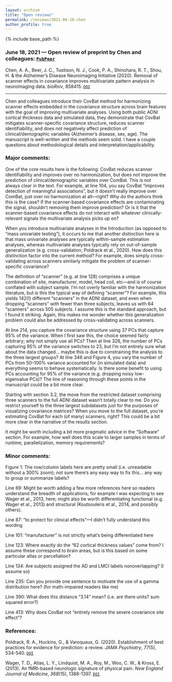 ```yaml
---
layout: archive
title: "Open reviews"
permalink: /reviews/2021-06-18-chen
author_profile: true
---
```


{% include base_path %}


### June 18, 2021 &mdash; Open review of preprint by Chen and colleagues: [`PubPeer`](https://pubpeer.com/publications/4CAAF9894DF18E4DA232EF053D2CF0#1)
Chen, A. A., Beer, J. C., Tustison, N. J., Cook, P. A., Shinohara, R. T., Shou, H. & the Alzheimer’s Disease Neuroimaging Initiative (2020). Removal of scanner effects in covariance improves multivariate pattern analysis in neuroimaging data. *bioRxiv*, 858415. [`DOI`](https://doi.org/10.1101/858415)

---
Chen and colleagues introduce their CovBat method for harmonizing scanner effects embedded in the covariance structure across brain features with the goal of improving multivariate analyses. Using both public ADNI cortical thickness data and simulated data, they demonstrate that CovBat mitigates scanner-specific covariance structure, reduces scanner identifiability, and does not negatively affect prediction of clinical/demographic variables (Alzheimer’s disease, sex, age). The manuscript is well-written and the methods seem solid. I have a couple questions about methodological details and interpretation/applicability.

### Major comments:

One of the core results here is the following: CovBat reduces scanner identifiability and improves over no harmonization, but does not improve the prediction of clinical/demographic variables over ComBat. This is not always clear in the text. For example, at line 104, you say CovBat “improves detection of meaningful associations”, but it doesn’t really improve over ComBat, just over no harmonization at all—right? Why do the authors think this is the case? If the scanner-based covariance effects are contaminating the signal, shouldn’t removing them improve prediction? Or is it that the scanner-based covariance effects do not interact with whatever clinically-relevant signals the multivariate analysis picks up on?

When you introduce multivariate analyses in the Introduction (as opposed to “mass univariate testing”), it occurs to me that another distinction here is that mass univariate analyses are typically within-sample estimation analyses, whereas multivariate analyses typically rely on out-of-sample generalization (e.g. cross-validation; Poldrack et al., 2020). How does this distinction factor into the current method? For example, does simply cross-validating across scanners similarly mitigate the problem of scanner-specific covariance?

The definition of “scanner” (e.g. at line 128) comprises a unique combination of site, manufacturer, model, head coil, etc—and is of course conflated with subject sample. I’m not overly familiar with the harmonization literature, but is this the typical way of defining “scanner”? For example, this yields 142(!) different “scanners” in the ADNI dataset, and even when dropping “scanners” with fewer than three subjects, leaves us with 64 “scanners” across 505 subjects. I assume this is the standard approach, but I found it striking. Again, this makes me wonder whether this generalization problem could also be addressed by cross-validating across scanners.

At line 214, you capture the covariance structure using 37 PCs that capture 95% of the variance. When I first saw this, the choice seemed fairly arbitrary; why not simply use all PCs? Then at line 328, the number of PCs capturing 95% of the variance switches to 23, but I’m not entirely sure what about the data changed… maybe this is due to constraining the analysis to the three largest groups? At line 346 and Figure 4, you vary the number of PCs from 50–100% variance accounted for (in simulated data) and everything seems to behave systematically. Is there some benefit to using PCs accounting for 95% of the variance (e.g. dropping noisy low-eigenvalue PCs)? The line of reasoning through these points in the manuscript could be a bit more clear.

Starting with section 3.2, the move from the restricted dataset comprising three scanners to the full ADNI dataset wasn’t totally clear to me. Do you restrict yourself to the three largest subdatasets just for the purposes of visualizing covariance matrices? When you move to the full dataset, you’re estimating CovBat for each (of many) scanners, right? This could be a bit more clear in the narrative of the results section.

It might be worth including a bit more pragmatic advice in the “Software” section. For example, how well does this scale to larger samples in terms of runtime, parallelization, memory requirements?

### Minor comments:

Figure 1: The row/column labels here are pretty small (i.e. unreadable without a 300% zoom); not sure there’s any easy way to fix this… any way to group or summarize labels?

Line 69: Might be worth adding a few more references here so readers understand the breadth of applications; for example I was expecting to see Wager et al., 2013, here; might also be worth differentiating functional (e.g. Wager et al., 2013) and structural (Koutsouleris et al., 2014, and possibly others).

Line 87: “to protect for clinical effects”—I didn’t fully understand this wording

Line 101: “manufacturer” is not strictly what’s being differentiated here

Line 123: Where exactly do the “62 cortical thickness values” come from? I assume these correspond to brain areas, but is this based on some particular atlas or parcellation?

Line 134: Are subjects assigned the AD and LMCI labels nonoverlapping? (I assume so)

Line 235: Can you provide one sentence to motivate the use of a gamma distribution here? (for math-impaired readers like me)

Line 390: What does this distance “3.14” mean? (i.e. are there units? sum squared error?)

Line 413: Why does CovBat not “entirely remove the severe covariance site effect”?

### References:

Poldrack, R. A., Huckins, G., & Varoquaux, G. (2020). Establishment of best practices for evidence for prediction: a review. *JAMA Psychiatry*, *77*(5), 534-540. [`DOI`](https://doi.org/10.1001/jamapsychiatry.2019.3671)

Wager, T. D., Atlas, L. Y., Lindquist, M. A., Roy, M., Woo, C. W., & Kross, E. (2013). An fMRI-based neurologic signature of physical pain. *New England Journal of Medicine*, *368*(15), 1388-1397. [`DOI`](https://doi.org/10.1056/NEJMoa1204471)
